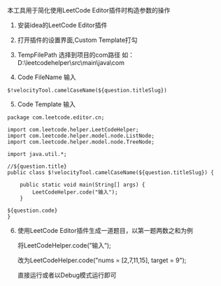 本工具用于简化使用LeetCode Editor插件时构造参数的操作

1. 安装idea的LeetCode Editor插件


2. 打开插件的设置界面,Custom Template打勾


3. TempFilePath 选择到项目的com路径  如：D:\leetcodehelper\src\main\java\com


4. Code FileName 输入

```
$!velocityTool.camelCaseName(${question.titleSlug})
```

5. Code Template 输入

```
package com.leetcode.editor.cn;

import com.leetcode.helper.LeetCodeHelper;
import com.leetcode.helper.model.node.ListNode;
import com.leetcode.helper.model.node.TreeNode;

import java.util.*;

//${question.title}
public class $!velocityTool.camelCaseName(${question.titleSlug}) {

    public static void main(String[] args) {
        LeetCodeHelper.code("输入");
    }

${question.code}
}
```

6. 使用LeetCode Editor插件生成一道题目，以第一题两数之和为例

   将LeetCodeHelper.code(”输入“);

   改为LeetCodeHelper.code("nums = [2,7,11,15], target = 9");

   直接运行或者以Debug模式运行即可